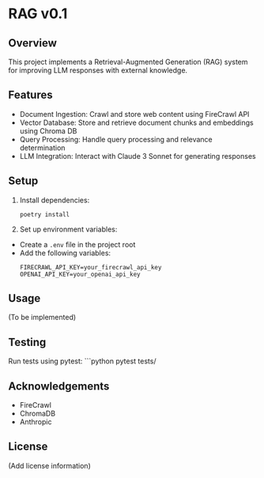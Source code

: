 # RAG v0.1

## Overview
This project implements a Retrieval-Augmented Generation (RAG) system for improving LLM responses with external knowledge.

## Features
- Document Ingestion: Crawl and store web content using FireCrawl API
- Vector Database: Store and retrieve document chunks and embeddings using Chroma DB
- Query Processing: Handle query processing and relevance determination
- LLM Integration: Interact with Claude 3 Sonnet for generating responses

## Setup
1. Install dependencies:
    ```
    poetry install
    ```
   
2. Set up environment variables:
- Create a `.env` file in the project root
- Add the following variables:
  ```
  FIRECRAWL_API_KEY=your_firecrawl_api_key
  OPENAI_API_KEY=your_openai_api_key
  ```

## Usage
(To be implemented)

## Testing
Run tests using pytest:
    ```python
    pytest tests/

## Acknowledgements
- FireCrawl
- ChromaDB
- Anthropic

## License
(Add license information)